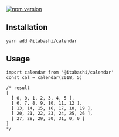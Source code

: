 [![npm version](https://badge.fury.io/js/%40itabashi%2Fcalendar.svg)](https://badge.fury.io/js/%40itabashi%2Fcalendar)

## Installation

```
yarn add @itabashi/calendar
```

## Usage

```
import calendar from '@itabashi/calendar'
const cal = calendar(2018, 5)

/* result
[
  [ 0, 0, 1, 2, 3, 4, 5 ],
  [ 6, 7, 8, 9, 10, 11, 12 ],
  [ 13, 14, 15, 16, 17, 18, 19 ],
  [ 20, 21, 22, 23, 24, 25, 26 ],
  [ 27, 28, 29, 30, 31, 0, 0 ]
]
*/
```
